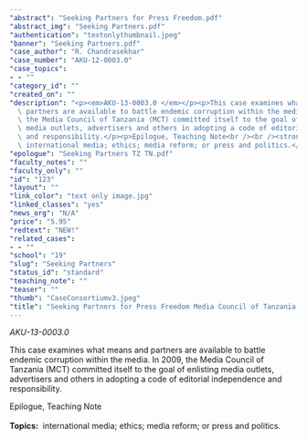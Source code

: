 ```yaml
---
"abstract": "Seeking Partners for Press Freedom.pdf"
"abstract_img": "Seeking Partners.pdf"
"authentication": "textonlythumbnail.jpeg"
"banner": "Seeking Partners.pdf"
"case_author": "R. Chandrasekhar"
"case_number": "AKU-12-0003.0"
"case_topics":
- - ""
"category_id": ""
"created_on": ""
"description": "<p><em>AKU-13-0003.0 </em></p><p>This case examines what means and\
  \ partners are available to battle endemic corruption within the media. In 2009,\
  \ the Media Council of Tanzania (MCT) committed itself to the goal of enlisting\
  \ media outlets, advertisers and others in adopting a code of editorial independence\
  \ and responsibility.</p><p>Epilogue, Teaching Note<br /><br /><strong>Topics:</strong>&nbsp;\
  \ international media; ethics; media reform; or press and politics.</p>"
"epologue": "Seeking Partners TZ TN.pdf"
"faculty_notes": ""
"faculty_only": ""
"id": "123"
"layout": ""
"link_color": "text only image.jpg"
"linked_classes": "yes"
"news_org": "N/A"
"price": "5.95"
"redtext": "NEW!"
"related_cases":
- - ""
"school": "19"
"slug": "Seeking Partners"
"status_id": "standard"
"teaching_note": ""
"teaser": ""
"thumb": "CaseConsortiumv3.jpeg"
"title": "Seeking Partners for Press Freedom Media Council of Tanzania and DEFIR"
---
```

<p><em>AKU-13-0003.0 </em></p><p>This case examines what means and partners are available to battle endemic corruption within the media. In 2009, the Media Council of Tanzania (MCT) committed itself to the goal of enlisting media outlets, advertisers and others in adopting a code of editorial independence and responsibility.</p><p>Epilogue, Teaching Note<br /><br /><strong>Topics:</strong>&nbsp; international media; ethics; media reform; or press and politics.</p>
